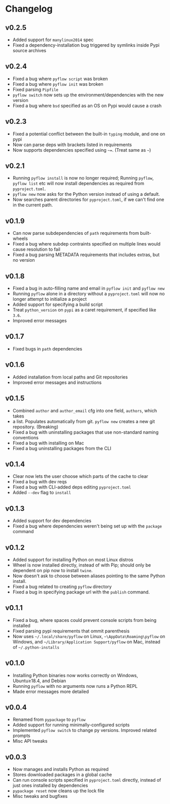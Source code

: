 # Changelog

## v0.2.5
- Added support for `manylinux2014` spec
- Fixed a dependency-installation bug triggered by symlinks inside Pypi source archives

## v0.2.4
- Fixed a bug where `pyflow script` was broken
- Fixed a bug where `pyflow init` was broken
- Fixed parsing `Pipfile`
- `pyflow switch` now sets up the environment/dependencies with the new version
- Fixed a bug where `bsd` specified as an OS on Pypi would cause a crash

## v0.2.3
- Fixed a potential conflict between the built-in `typing` module, and one on pypi
- Now can parse deps with brackets listed in requirements
- Now supports dependencies specified using `~=`. (Treat same as `~`)

## v0.2.1
- Running `pyflow install` is now no longer required; Running `pyflow`, `pyflow list` etc
will now install dependencies as required from `pyproject.toml`.
- `pyflow new` now asks for the Python version instead of using a default.
- Now searches parent directories for `pyproject.toml`, if we can't find one
in the current path.

## v0.1.9
- Can now parse subdependencies of `path` requirements from built-wheels
- Fixed a bug where subdep contraints specified on multiple lines would
cause resolution to fail
- Fixed a bug parsing METADATA requirements that includes extras, but no version

## v0.1.8
- Fixed a bug in auto-filling name and email in `pyflow init` and `pyflow new`
- Running `pyflow` alone in a directory without a `pyproject.toml` will now no
longer attempt to initialize a project
- Added support for specifying a build script
- Treat `python_version` on `pypi` as a caret requirement, if specified like `3.6`.
- Improved error messages

## v0.1.7
- Fixed bugs in `path` dependencies

## v0.1.6
- Added installation from local paths and Git repositories
- Improved error messages and instructions

## v0.1.5
- Combined `author` and `author_email` cfg into one field, `authors`, which takes
- a list. Populates automatically from git. `pyflow new` creates
 a new git repository. (Breaking)
- Fixed a bug with uninstalling packages that use non-standard naming conventions
- Fixed a bug with installing on Mac
- Fixed a bug uninstalling packages from the CLI

## v0.1.4
- Clear now lets the user choose which parts of the cache to clear
- Fixed a bug with dev reqs
- Fixed a bug with CLI-added deps editing `pyproject.toml`
- Added `--dev` flag to `install`

## v0.1.3
- Added support for dev dependencies
- Fixed a bug where dependencies weren't being set up with the `package` command

## v0.1.2
- Added support for installing Python on most Linux distros
- Wheel is now installed directly, instead of with Pip; should only be dependent on
pip now to install `twine`.
- Now doesn't ask to choose between aliases pointing to the same Python install.
- Fixed a bug related to creating `pyflow` directory
- Fixed a bug in specifying package url with the `publish` command.


## v0.1.1
- Fixed a bug, where spaces could prevent console scripts from being installed
- Fixed parsing pypi requirements that ommit parenthesis
- Now uses `~/.local/share/pyflow` on Linux, `~\AppData\Roaming\pyflow` on Windows, and
`~/Library/Application Support/pyflow` on Mac, instead of `~/.python-installs`

## v0.1.0
- Installing Python binaries now works correctly on Windows, Ubuntu≥18.4, and Debian
- Running `pyflow` with no arguments now runs a Python REPL
- Made error messages more detailed

## v0.0.4
- Renamed from `pypackage` to `pyflow`
- Added support for running minimally-configured scripts
- Implemented `pyflow switch` to change py versions. Improved related prompts
- Misc API tweaks

## v0.0.3
- Now manages and installs Python as required
- Stores downloaded packages in a global cache
- Can run console scripts specified in `pyproject.toml` directly, instead of just
ones installed by dependencies
- `pypackage reset` now cleans up the lock file
- Misc tweaks and bugfixes
